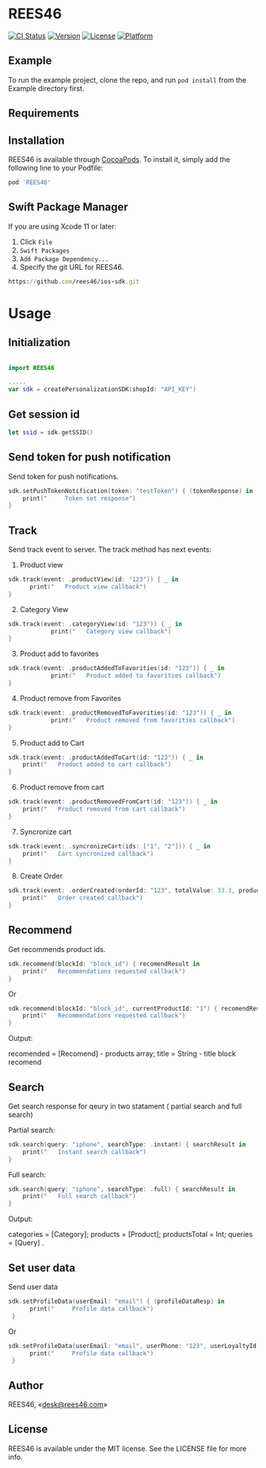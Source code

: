 # REES46

[![CI Status](https://img.shields.io/travis/Avsi222/REES46.svg?style=flat)](https://travis-ci.org/Avsi222/REES46)
[![Version](https://img.shields.io/cocoapods/v/REES46.svg?style=flat)](https://cocoapods.org/pods/REES46)
[![License](https://img.shields.io/cocoapods/l/REES46.svg?style=flat)](https://cocoapods.org/pods/REES46)
[![Platform](https://img.shields.io/cocoapods/p/REES46.svg?style=flat)](https://cocoapods.org/pods/REES46)

## Example

To run the example project, clone the repo, and run `pod install` from the Example directory first.

## Requirements

## Installation

REES46 is available through [CocoaPods](https://cocoapods.org). To install
it, simply add the following line to your Podfile:

```ruby
pod 'REES46'
```

## Swift Package Manager

If you are using Xcode 11 or later:
1. Click `File`
2. `Swift Packages`
3. `Add Package Dependency...`
4. Specify the git URL for REES46.

```ruby
https://github.com/rees46/ios-sdk.git
```

# Usage
## Initialization

```swift

import REES46

.....
var sdk = createPersonalizationSDK(shopId: "API_KEY")
```

## Get session id

```swift
let ssid = sdk.getSSID()
```

## Send token for push notification
Send token for push notifications.

```swift
sdk.setPushTokenNotification(token: "testToken") { (tokenResponse) in
    print("     Token set response")
}
```

## Track
Send track event to server.
The track method has next events:

1) Product view

```swift
sdk.track(event: .productView(id: "123")) { _ in
      print("   Product view callback")
}
```

2) Category View 

```swift
sdk.track(event: .categoryView(id: "123")) { _ in
            print("   Category view callback")
}
```

3) Product add to favorites

```swift
sdk.track(event: .productAddedToFavorities(id: "123")) { _ in
            print("   Product added to favorities callback")
}
```

4) Product remove from Favorites

```swift
sdk.track(event: .productRemovedToFavorities(id: "123")) { _ in
            print("   Product removed from favorities callback")
}
```

5) Product add to Cart

```swift
sdk.track(event: .productAddedToCart(id: "123")) { _ in
    print("   Product added to cart callback")
}
```

6) Product remove from cart

```swift
sdk.track(event: .productRemovedFromCart(id: "123")) { _ in
    print("   Product removed from cart callback")
}
```

7) Syncronize cart

```swift
sdk.track(event: .syncronizeCart(ids: ["1", "2"])) { _ in
    print("   Cart syncronized callback")
}
```

8) Create Order

```swift
sdk.track(event: .orderCreated(orderId: "123", totalValue: 33.3, products: [(id: "1", amount: 3), (id: "2", amount: 1)])) { _ in
    print("   Order created callback")
}
```

## Recommend
Get recommends product ids.
```swift
sdk.recommend(blockId: "block_id") { recomendResult in
    print("   Recommendations requested callback")
}
```

Or

```swift
sdk.recommend(blockId: "block_id", currentProductId: "1") { recomendResult in
    print("   Recommendations requested callback")
}
```

Output:

recomended = [Recomend] - products array; 
title = String - title block recomend

## Search
Get search response for qeury in two statament ( partial search and full search)

Partial search: 

```swift
sdk.search(query: "iphone", searchType: .instant) { searchResult in
    print("   Instant search callback")
}
```

Full search: 

```swift
sdk.search(query: "iphone", searchType: .full) { searchResult in
    print("   Full search callback")
}
```

Output:

categories = [Category]; 
products =  [Product]; 
productsTotal =  Int; 
queries = [Query] .

## Set user data
Send user data

```swift
sdk.setProfileData(userEmail: "email") { (profileDataResp) in
      print("     Profile data callback")
 }
```

Or 

```swift
sdk.setProfileData(userEmail: "email", userPhone: "123", userLoyaltyId: "1", birthday: nil, age: nil, firstName: "Ars", secondName: "test", lastName: nil, location: nil, gender: .male) { (profileDataResp) in
      print("     Profile data callback")
 }
```


## Author

REES46, «desk@rees46.com»

## License

REES46 is available under the MIT license. See the LICENSE file for more info.
